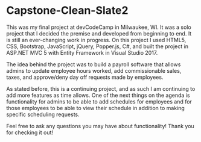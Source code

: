 # Capstone-Clean-Slate2

This was my final project at devCodeCamp in Milwaukee, WI. It was a solo project that I decided the premise and developed from beginning to end. It is still an ever-changing work in progress. On this project I used HTML5, CSS, Bootstrap, JavaScript, jQuery, Popper.js, C#, and built the project in ASP.NET MVC 5 with Entity Framework in Visual Studio 2017.

The idea behind the project was to build a payroll software that allows admins to update employee hours worked, add commissionable sales, taxes, and approve/deny day off requests made by employees.

As stated before, this is a continuing project, and as such I am continuing to add more features as time allows. One of the next things on the agenda is functionality for admins to be able to add schedules for employees and for those employees to be able to view their schedule in addition to making specific scheduling requests.

Feel free to ask any questions you may have about functionality! Thank you for checking it out!
